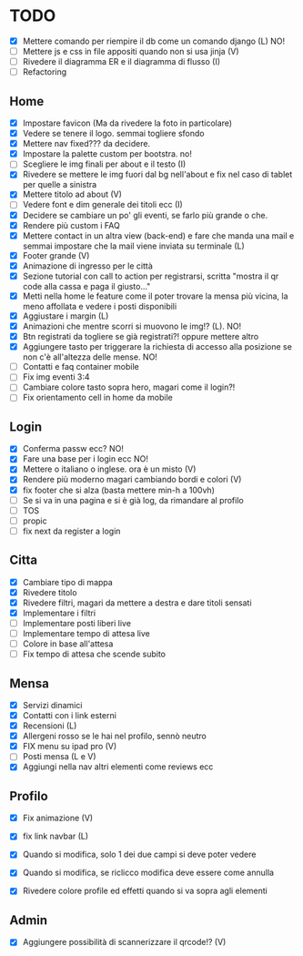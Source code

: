 # TODO

- [x] Mettere comando per riempire il db come un comando django (L) NO!
- [ ] Mettere js e css in file appositi quando non si usa jinja (V)
- [ ] Rivedere il diagramma ER e il diagramma di flusso (I)
- [ ] Refactoring

## Home

- [x] Impostare favicon (Ma da rivedere la foto in particolare)
- [x] Vedere se tenere il logo. semmai togliere sfondo
- [x] Mettere nav fixed??? da decidere. 
- [x] Impostare la palette custom per bootstra. no!
- [ ] Scegliere le img finali per about e il testo (I)
- [x] Rivedere se mettere le img fuori dal bg nell'about e fix nel caso di tablet per quelle a sinistra
- [x] Mettere titolo ad about (V)
- [ ] Vedere font e dim generale dei titoli ecc (I)
- [x] Decidere se cambiare un po' gli eventi, se farlo più grande o che.
- [x] Rendere più custom i FAQ
- [x] Mettere contact in un altra view (back-end) e fare che manda una mail e semmai impostare che la mail viene inviata su terminale (L)
- [x] Footer grande (V)
- [x] Animazione di ingresso per le città
- [x] Sezione tutorial con call to action per registrarsi, scritta "mostra il qr code alla cassa e paga il giusto..."
- [x] Metti nella home le feature come il poter trovare la mensa più vicina, la meno affollata e vedere i posti disponibili
- [x] Aggiustare i margin (L)
- [x] Animazioni che mentre scorri si muovono le img!? (L). NO!
- [x] Btn registrati da togliere se già registrati?! oppure mettere altro
- [x] Aggiungere tasto per triggerare la richiesta di accesso alla posizione se non c'è all'altezza delle mense. NO!
- [ ] Contatti e faq container mobile
- [ ] Fix img eventi 3:4
- [ ] Cambiare colore tasto sopra hero, magari come il login?!
- [ ] Fix orientamento cell in home da mobile

## Login
- [x] Conferma passw ecc? NO!
- [x] Fare una base per i login ecc NO!
- [x] Mettere o italiano o inglese. ora è un misto (V)
- [x] Rendere più moderno magari cambiando bordi e colori (V)
- [x] fix footer che si alza (basta mettere min-h a 100vh)
- [ ] Se si va in una pagina e si è già log, da rimandare al profilo
- [ ] TOS
- [ ] propic
- [ ] fix next da register a login

## Citta
- [x] Cambiare tipo di mappa
- [x] Rivedere titolo
- [x] Rivedere filtri, magari da mettere a destra e dare titoli sensati
- [x] Implementare i filtri
- [ ] Implementare posti liberi live
- [ ] Implementare tempo di attesa live
- [ ] Colore in base all'attesa
- [ ] Fix tempo di attesa che scende subito

## Mensa
- [x] Servizi dinamici
- [x] Contatti con i link esterni
- [x] Recensioni (L)
- [x] Allergeni rosso se le hai nel profilo, sennò neutro
- [x] FIX menu su ipad pro (V)
- [ ] Posti mensa (L e V)
- [x] Aggiungi nella nav altri elementi come reviews ecc

## Profilo
- [x] Fix animazione (V)
- [x] fix link navbar (L)
- [x] Quando si modifica, solo 1 dei due campi si deve poter vedere
- [x] Quando si modifica, se riclicco modifica deve essere come annulla
- [x] Rivedere colore profile ed effetti quando si va sopra agli elementi



## Admin
- [x] Aggiungere possibilità di scannerizzare il qrcode!? (V)
